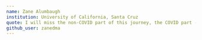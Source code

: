 ```yaml
---
name: Zane Alumbaugh
institution: University of California, Santa Cruz
quote: I will miss the non-COVID part of this journey, the COVID part - not so much
github_user: zanedma
---
```

